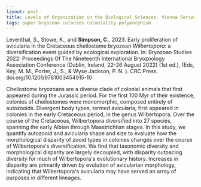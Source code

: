 ```yaml
---
layout: post
title: Levels of Organization in the Biological Sciences. Vienna Series in Theoretical Biology edited by Daniel S. Brooks, James DiFrisco, and William C. Wimsatt
tags: paper bryozoan colonies coloniality polymorphism
---
```



Leventhal, S.,  Stowe, K., and **Simpson, C.**, 2023. Early proliferation of avicularia in the Cretaceous cheilostome bryozoan  *Wilbertopora*: a diversification event guided by ecological exploration.  In: Bryozoan Studies 2022: Proceedings Of The Nineteenth International Bryozoology Association Conference (Dublin, Ireland, 22-26 August 2022) (1st ed.), (Eds, Key, M. M., Porter, J., S., & Wyse Jackson, P. N. ). CRC Press. doi.org/10.1201/9781003454915-10

Cheilostome bryozoans are a diverse clade of colonial animals that first appeared during the Jurassic period. For the first 100 Myr of their existence, colonies of cheilostomes were monomorphic, composed entirely of autozooids. Divergent body types, termed avicularia, first appeared in colonies in the early Cretaceous period, in the genus Wilbertopora. Over the course of the Cretaceous, Wilbertopora diversified into 27 species, spanning the early Albian through Maastrichtian stages. In this study, we quantify autozooid and avicularia shape and size to evaluate how the morphological disparity of zooid types in colonies changes over the course of Wilbertopora's diversification. We find that taxonomic diversity and morphological disparity are largely decoupled, with disparity outpacing diversity for much of Wilbertopora's evolutionary history. Increases in disparity are primarily driven by evolution of avicularian morphology, indicating that Wilbertopora's avicularia may have served an array of purposes in different lineages.
